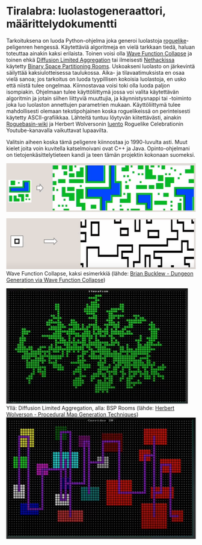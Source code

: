 # Tiralabra: luolastogeneraattori, määrittelydokumentti

Tarkoituksena on luoda Python-ohjelma joka generoi luolastoja [roguelike](https://fi.wikipedia.org/wiki/Roguelike)-peligenren hengessä. Käytettäviä algoritmeja en vielä tarkkaan tiedä, haluan toteuttaa ainakin kaksi erilaista. Toinen voisi olla [Wave Function Collapse](https://www.youtube.com/watch?v=fnFj3dOKcIQ) ja toinen ehkä [Diffusion Limited Aggregation](https://www.youtube.com/watch?v=TlLIOgWYVpI&t=496s) tai ilmeisesti [Nethackissa](https://fi.wikipedia.org/wiki/NetHack) käytetty [Binary Space Partitioning Rooms](http://www.roguebasin.com/index.php/Basic_BSP_Dungeon_generation). Uskoakseni luolasto on järkevintä säilyttää kaksiulotteisessa taulukossa. Aika- ja tilavaatimuksista en osaa vielä sanoa; jos tarkoitus on luoda tyypillisen kokoisia luolastoja, en usko että niistä tulee ongelmaa. Kiinnostavaa voisi toki olla luoda paljon isompiakin. Ohjelmaan tulee käyttöliittymä jossa voi valita käytettävän algoritmin ja jotain siihen liittyviä muuttujia, ja käynnistysnappi tai -toiminto joka luo luolaston annettujen parametrien mukaan. Käyttöliittymä tulee mahdollisesti olemaan tekstipohjainen koska roguelikeissä on perinteisesti käytetty ASCII-grafiikkaa. Lähteitä tuntuu löytyvän kiitettävästi, ainakin [Roguebasin-wiki](http://roguebasin.com/index.php/Articles#Map) ja Herbert Wolversonin [luento](https://www.youtube.com/watch?v=TlLIOgWYVpI) Roguelike Celebrationin Youtube-kanavalla vaikuttavat lupaavilta.

Valitsin aiheen koska tämä peligenre kiinnostaa jo 1990-luvulta asti. Muut kielet joita voin kuvitella katselmoivani ovat C++ ja Java. Opinto-ohjelmani on tietojenkäsittelytieteen kandi ja teen tämän projektin kokonaan suomeksi.

![](kuvat/wfc.png)  

![](kuvat/wfc2.png)  
Wave Function Collapse, kaksi esimerkkiä (lähde: [Brian Bucklew - Dungeon Generation via Wave Function Collapse](https://www.youtube.com/watch?v=fnFj3dOKcIQ))

![](kuvat/dla.png)  
Yllä: Diffusion Limited Aggregation, alla: BSP Rooms (lähde: [Herbert Wolverson - Procedural Map Generation Techniques](https://www.youtube.com/watch?v=TlLIOgWYVpI))  
![](kuvat/bsp.png)  
